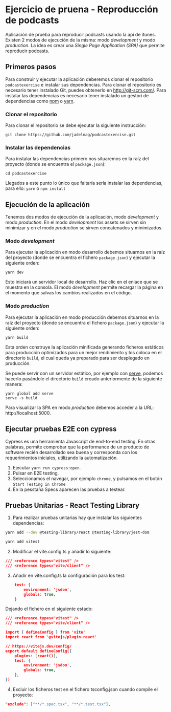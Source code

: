 # Ejercicio de pruena - Reproducción de podcasts

Aplicación de prueba para reproducir podcasts usando la api de itunes. Existen 2 modos de ejecución de la misma: modo _development_ y modo _production_. La idea es crear una _Single Page Application (SPA)_ que permite reproducir podcasts.

## Primeros pasos

Para construir y ejecutar la aplicación deberemos clonar el repositorio `podcastexercise` e instalar sus dependencias. Para clonar el repositorio es necesario tener instalado Git, puedes obtenerlo en http://git-scm.com/. Para instalar las dependencias es necesario tener instalado un gestori de dependencias como [npm][npm] o [yarn][yarn].

### Clonar el repositorio

Para clonar el repositorio se debe ejecutar la siguiente instrucción:

```
git clone https://github.com/jadelmag/podcastexercise.git
```

### Instalar las dependencias

Para instalar las dependencias primero nos situaremos en la raíz del proyecto (donde se encuentra el `package.json`):

```
cd podcastexercise
```

Llegados a este punto lo único que faltaría sería instalar las dependencias, para ello: `yarn` o `npm install`

## Ejecución de la aplicación

Tenemos dos modos de ejecución de la aplicación, modo _development_ y modo _production_. En el modo _development_ los assets se sirven sin minimizar y en el modo _production_ se sirven concatenados y minimizados.

### Modo _development_

Para ejecutar la aplicación en modo desarrollo debemos situarnos en la raíz del proyecto (donde se encuentra el fichero `package.json`) y ejecutar la siguiente orden:

```
yarn dev
```

Esto iniciará un servidor local de desarrollo. Haz clic en el enlace que se muestra en la consola. El modo _development_ permite recargar la página en el momento que salvas los cambios realizados en el código.

### Modo _production_

Para ejecutar la aplicación en modo producción debemos situarnos en la raíz del proyecto (donde se encuentra el fichero `package.json`) y ejecutar la siguiente orden:

```
yarn build
```

Esta orden construye la aplicación minificada generando ficheros estáticos para producción optimizados para un mejor rendimiento y los coloca en el directorio `build`, el cual queda ya preparado para ser desplegado en producción.

Se puede servir con un servidor estático, por ejemplo con [serve][serve], podemos hacerlo pasándole el directorio `build` creado anteriormente de la siguiente manera:

```
yarn global add serve
serve -s build
```

Para visualizar la SPA en modo _production_ debemos acceder a la URL: http://localhost:5000.

[serve]: https://www.npmjs.com/package/serve
[npm]: https://www.npmjs.com/
[yarn]: https://yarnpkg.com/lang/en/

## Ejecutar pruebas E2E con cypress

Cypress es una herramienta Javascript de end-to-end testing. En otras palabras, permite comprobar que la performance de un producto de software recién desarrollado sea buena y corresponda con los requerimientos iniciales, utilizando la automatización.

1. Ejecutar `yarn run cypress:open`.
2. Pulsar en E2E testing.
3. Seleccionamos el navegar, por ejemplo `chrome`, y pulsamos en el botón `Start Testing in Chrome`
4. En la pesstaña Specs aparecen las pruebas a testear.

## Pruebas Unitarias - React Testing Library

1. Para realizar pruebas unitarias hay que instalar las siguientes dependencias:

```sh
yarn add --dev @testing-library/react @testing-library/jest-dom
```

```sh
yarn add vitest
```

2. Modificar el vite.config.ts y añadir lo siguiente:

```json
/// <reference types="vitest" />
/// <reference types="vite/client" />
```

3. Añadir en vite.config.ts la configuración para los test:

```json
    test: {
        environment: 'jsdom',
        globals: true,
    }
```

Dejando el fichero en el siguiente estado:

```json
/// <reference types="vitest" />
/// <reference types="vite/client" />

import { defineConfig } from 'vite'
import react from '@vitejs/plugin-react'

// https://vitejs.dev/config/
export default defineConfig({
	plugins: [react()],
	test: {
		environment: 'jsdom',
		globals: true,
	},
})

```

4. Excluir los ficheros test en el fichero tsconfig.json cuando compile el proyecto:

```json
"exclude": ["**/*.spec.tsx", "**/*.test.tsx"],
```
